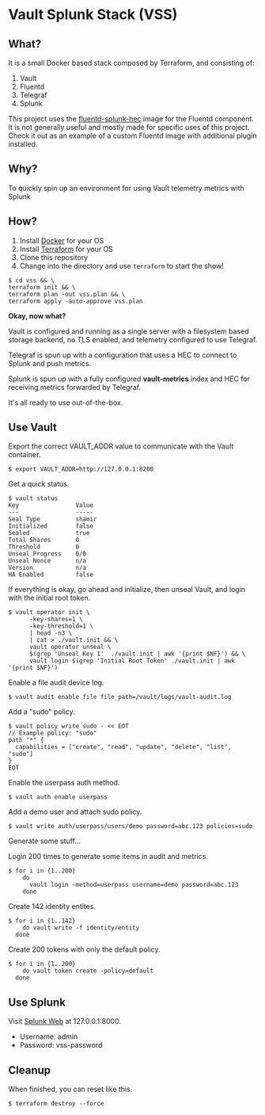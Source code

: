 # Vault Splunk Stack (VSS)

## What?

It is a small Docker based stack composed by Terraform, and consisting of:

1. Vault
1. Fluentd
1. Telegraf
1. Splunk

This project uses the [fluentd-splunk-hec](https://github.com/splunk/fluent-plugin-splunk-hec) image for the Fluentd component. It is not generally useful and mostly made for specific uses of this project. Check it out as an example of a custom Fluentd image with additional plugin installed.

## Why?

To quickly spin up an environment for using Vault telemetry metrics with Splunk

## How?

1. Install [Docker](https://www.docker.com/products/docker-desktop) for your OS
1. Install [Terraform](https://www.terraform.io/downloads.html) for your OS
1. Clone this repository
1. Change into the directory and use `terraform` to start the show!

```shell
$ cd vss && \
terraform init && \
terraform plan -out vss.plan && \
terraform apply -auto-approve vss.plan
```

**Okay, now what?**

Vault is configured and running as a single server with a filesystem based storage backend, no TLS enabled, and telemetry configured to use Telegraf.

Telegraf is spun up with a configuration that uses a HEC to connect to Splunk and push metrics.

Splunk is spun up with a fully configured **vault-metrics** index and HEC for receiving metrics forwarded by Telegraf.

It's all ready to use out-of-the-box.

## Use Vault

Export the correct VAULT_ADDR value to communicate with the Vault container.

```shell
$ export VAULT_ADDR=http://127.0.0.1:8200
```

Get a quick status.

```shell
$ vault status
Key                Value
---                -----
Seal Type          shamir
Initialized        false
Sealed             true
Total Shares       0
Threshold          0
Unseal Progress    0/0
Unseal Nonce       n/a
Version            n/a
HA Enabled         false
```

If everything is okay, go ahead and initialize, then unseal Vault, and login with the initial root token.

```shell
$ vault operator init \
      -key-shares=1 \
      -key-threshold=1 \
      | head -n3 \
      | cat > ./vault.init && \
      vault operator unseal \
      $(grep 'Unseal Key 1'  ./vault.init | awk '{print $NF}') && \
      vault login $(grep 'Initial Root Token' ./vault.init | awk '{print $NF}')
```

Enable a file audit device log.

```shell
$ vault audit enable file file_path=/vault/logs/vault-audit.log
```

Add a "sudo" policy.

```shell
$ vault policy write sudo - << EOT
// Example policy: "sudo"
path "*" {
  capabilities = ["create", "read", "update", "delete", "list", "sudo"]
}
EOT
```

Enable the userpass auth method.

```shell
$ vault auth enable userpass
```

Add a demo user and attach sudo policy.

```shell
$ vault write auth/userpass/users/demo password=abc.123 policies=sudo
```

Generate some stuff...

Login 200 times to generate some items in audit and metrics.

```shell
$ for i in {1..200}
    do
      vault login -method=userpass username=demo password=abc.123
    done
```

Create 142 identity entites.

```shell
$ for i in {1..142}
    do vault write -f identity/entity
  done
```

Create 200 tokens with only the default policy.

```shell
$ for i in {1..200}
    do vault token create -policy=default
  done
```

## Use Splunk

Visit [Splunk Web](http://127.0.0.1:8000) at 127.0.0.1:8000.

- Username: admin
- Password: vss-password

## Cleanup

When finished, you can reset like this.

```shell
$ terraform destroy --force
```
